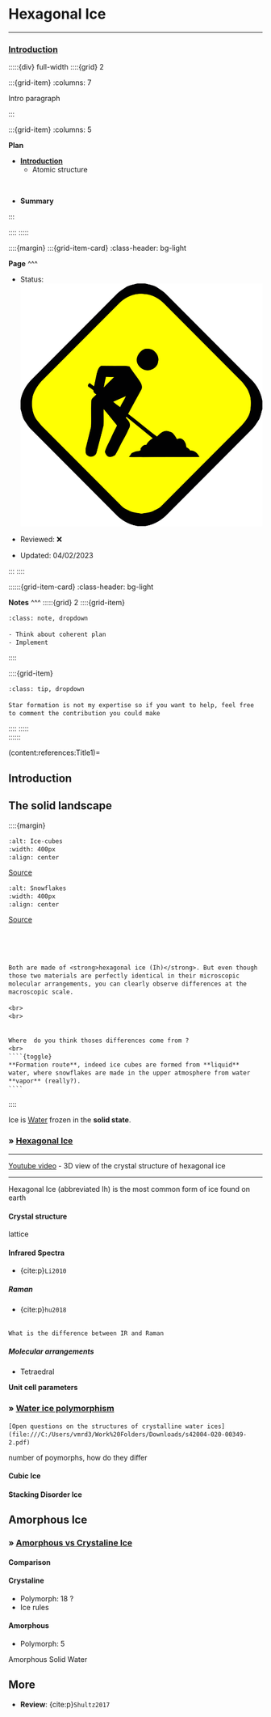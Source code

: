 # Hexagonal Ice

***

<h3> <strong> <u>  Introduction </u></strong> </h3>

:::::{div} full-width
::::{grid} 2

:::{grid-item}
:columns: 7

Intro paragraph

:::

:::{grid-item}
:columns: 5

**Plan**

- [**Introduction**](content:references:Title1) 
    - Atomic structure

<br>

- **Summary**

:::

::::
:::::

::::{margin}
:::{grid-item-card}
:class-header: bg-light

**Page**
^^^

- Status: ![flag alt >](../../Docs/Svg_icons/Under_construction.svg)
  
- Reviewed: &#x274C;
       
- Updated: 04/02/2023
   
:::
::::



::::::{grid-item-card}
:class-header: bg-light

**Notes**
^^^
:::::{grid} 2
::::{grid-item}

```{admonition} To Do
:class: note, dropdown

- Think about coherent plan
- Implement

```

::::

::::{grid-item}

```{admonition} Colaboration
:class: tip, dropdown

Star formation is not my expertise so if you want to help, feel free to comment the contribution you could make

```
::::
:::::  
::::::

(content:references:Title1)=
## Introduction


## **The solid landscape**

::::{margin}

```{image} Docs/320px-Ice_cubes_openphoto.jpg
:alt: Ice-cubes
:width: 400px
:align: center
```
[Source](https://commons.wikimedia.org/wiki/File:Ice_cubes_openphoto.jpg)

```{image} Docs/Snowflake_-_Flickr_-_Alexey_Kljatov.jpg
:alt: Snowflakes
:width: 400px
:align: center
```

[Source](https://commons.wikimedia.org/wiki/Category:Snowflakes)

<br>
<br>

`````{admonition} Question

Both are made of <strong>hexagonal ice (Ih)</strong>. But even though those two materials are perfectly identical in their microscopic molecular arrangements, you can clearly observe differences at the macroscopic scale.

<br>
<br>


Where  do you think thoses differences come from ?
<br>
````{toggle} 
**Formation route**, indeed ice cubes are formed from **liquid** water, where snowflakes are made in the upper atmosphere from water **vapor** (really?). 
````
`````


::::


Ice is [Water](https://deugz.github.io/nb-teaching/_build/html/Bitesize/Physics/Water/Water.html) frozen in the <strong>solid state</strong>.

<h3><strong>&#187;  <u> Hexagonal Ice </u></strong></h3>

***

[Youtube video](https://www.youtube.com/watch?v=eC6mBkCxGAE) - 3D view of the crystal structure of hexagonal ice

***

Hexagonal Ice (abbreviated Ih) is the most common form of ice found on earth

<h4><strong>Crystal structure </strong></h4>

lattice

<h4><strong>Infrared Spectra </strong></h4>

- {cite:p}`Li2010`

<h5><strong> Raman </strong></h5>

- {cite:p}`hu2018`

```{}

What is the difference between IR and Raman

```



<h5><strong> Molecular arrangements </strong></h5>

- Tetraedral

**Unit cell parameters**



<h3><strong>&#187;  <u>Water ice polymorphism </u></strong></h3> 

```{see-also}
[Open questions on the structures of crystalline water ices](file:///C:/Users/vmrd3/Work%20Folders/Downloads/s42004-020-00349-2.pdf)
```

number of poymorphs, how do they differ

<h4><strong> Cubic Ice</strong></h4>

<h4><strong> Stacking Disorder Ice</strong></h4>


## Amorphous Ice

<h3><strong>&#187;  <u> Amorphous vs Crystaline Ice </u></strong></h3> 

<h4><strong> Comparison </strong></h4>

<article id="P1">

<div>
   
<h4>Crystaline </h4>

- Polymorph: 18 ?    
- Ice rules
    
</div>


<div>
<h4>Amorphous </h4>
    
- Polymorph: 5
</div>
 
</article>
    
    
    
Amorphous Solid Water

## More

- **Review**: {cite:p}`Shultz2017`


